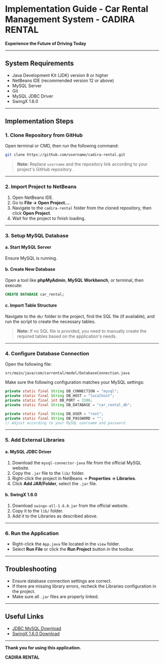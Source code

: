 # Implementation Guide - Car Rental Management System - CADIRA RENTAL

**Experience the Future of Driving Today**

---

## System Requirements

- Java Development Kit (JDK) version 8 or higher
- NetBeans IDE (recommended version 12 or above)
- MySQL Server
- Git
- MySQL JDBC Driver
- SwingX 1.6.0

---

## Implementation Steps

### 1. Clone Repository from GitHub

Open terminal or CMD, then run the following command:

```bash
git clone https://github.com/username/cadira-rental.git
```

> **Note:** Replace `username` and the repository link according to your project's GitHub repository.

---

### 2. Import Project to NetBeans

1. Open NetBeans IDE.
2. Go to **File → Open Project...**.
3. Navigate to the `cadira-rental` folder from the cloned repository, then click **Open Project**.
4. Wait for the project to finish loading.

---

### 3. Setup MySQL Database

#### a. Start MySQL Server

Ensure MySQL is running.

#### b. Create New Database

Open a tool like **phpMyAdmin**, **MySQL Workbench**, or terminal, then execute:

```sql
CREATE DATABASE car_rental;
```

#### c. Import Table Structure

Navigate to the `db/` folder in the project, find the SQL file (if available), and run the script to create the necessary tables.

> **Note:** If no SQL file is provided, you need to manually create the required tables based on the application's needs.

---

### 4. Configure Database Connection

Open the following file:

```
src/main/java/com/carrental/model/DatabaseConnection.java
```

Make sure the following configuration matches your MySQL settings:

```java
private static final String DB_CONNECTION = "mysql";
private static final String DB_HOST = "localhost";
private static final int DB_PORT = 3306;
private static final String DB_DATABASE = "car_rental_db";

private static final String DB_USER = "root";
private static final String DB_PASSWORD = "";
// Adjust according to your MySQL username and password
```

---

### 5. Add External Libraries

#### a. MySQL JDBC Driver

1. Download the `mysql-connector-java` file from the official MySQL website.
2. Copy the `.jar` file to the `lib/` folder.
3. Right-click the project in NetBeans → **Properties → Libraries**.
4. Click **Add JAR/Folder**, select the `.jar` file.

#### b. SwingX 1.6.0

1. Download `swingx-all-1.6.0.jar` from the official website.
2. Copy it to the `lib/` folder.
3. Add it to the Libraries as described above.

---

### 6. Run the Application

- Right-click the `App.java` file located in the `view` folder.
- Select **Run File** or click the **Run Project** button in the toolbar.

---

## Troubleshooting

- Ensure database connection settings are correct.
- If there are missing library errors, recheck the Libraries configuration in the project.
- Make sure all `.jar` files are properly linked.

---

## Useful Links

- [JDBC MySQL Download](https://dev.mysql.com/downloads/connector/j/)
- [SwingX 1.6.0 Download](https://mvnrepository.com/artifact/org.swinglabs/swingx/1.6.1)

---

**Thank you for using this application.**

**CADIRA RENTAL**